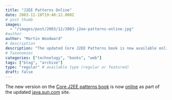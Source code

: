 ```yaml
---
title: "J2EE Patterns Online"
date: 2003-12-10T19:40:12.000Z
# post thumb
images:
  - "/images/post/2003/12/2003-j2ee-patterns-online.jpg"
#author
author: "Martin Woodward"
# description
description: "The updated Core J2EE Patterns book is now available online at java.sun.com, showcasing essential design patterns for Java developers."
# Taxonomies
categories: ["technology", "books", "web"]
tags: ["blog", "archive"]
type: "regular" # available type (regular or featured)
draft: false
---
```

The new version on the [Core J2EE patterns book](http://www.amazon.co.uk/exec/obidos/ASIN/0131422464/woodwardwebcom) is now [online](http://java.sun.com/blueprints/corej2eepatterns/index.html) as part of the updated [java.sun.com](http://java.sun.com) site.